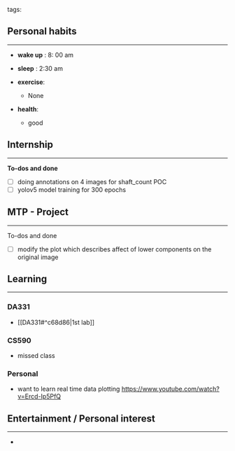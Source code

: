 tags: 
## Personal habits
--- 

- **wake up** : 8: 00 am

- **sleep** : 2:30 am

-  **exercise**:
	- None

-  **health**: 
	- good



## Internship 
---
**To-dos and done**
- [ ] doing annotations on 4 images for shaft_count POC
- [ ] yolov5 model training for 300 epochs

## MTP - Project
--- 
To-dos and done
- [ ] modify the plot which describes affect of lower components on the original image



## Learning
---
### DA331
- [[DA331#^c68d86|1st lab]] 

### CS590
- missed class

### Personal
- want to learn real time data plotting https://www.youtube.com/watch?v=Ercd-Ip5PfQ

## Entertainment / Personal interest
---
- 